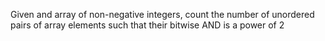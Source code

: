 Given and array of non-negative integers, count the number of unordered pairs of array elements such that their bitwise AND is a power of 2